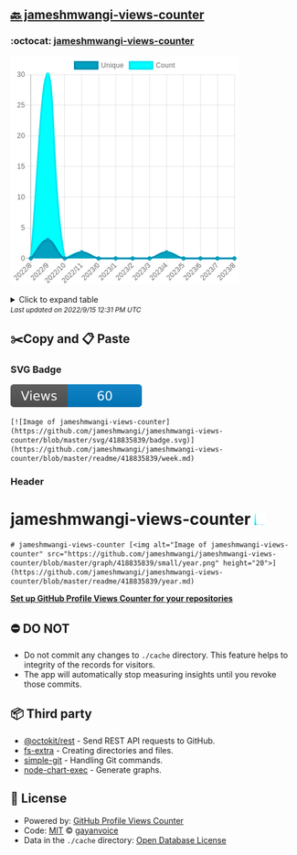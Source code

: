 ## [🔙 jameshmwangi-views-counter](https://github.com/jameshmwangi/jameshmwangi-views-counter)

### :octocat: [jameshmwangi-views-counter](https://github.com/jameshmwangi/jameshmwangi-views-counter)
![Image of jameshmwangi-views-counter](https://github.com/jameshmwangi/jameshmwangi-views-counter/blob/master/graph/418835839/large/year.png)

<details>
	<summary>Click to expand table</summary>
	<h2>:calendar: Year Page Views Table</h2>
<table>
	<tr>
		<th>
			Last Updated
		</th>
		<th>
			Unique
		</th>
		<th>
			Count
		</th>
	</tr>
	<tr>
		<td>
			<code>2022/9/1</code>
		</td>
		<td>
			<code>0</code>
		</td>
		<td>
			<code>0</code>
		</td>
	</tr>
	<tr>
		<td>
			<code>2022/8/1</code>
		</td>
		<td>
			<code>0</code>
		</td>
		<td>
			<code>0</code>
		</td>
	</tr>
	<tr>
		<td>
			<code>2022/7/1</code>
		</td>
		<td>
			<code>0</code>
		</td>
		<td>
			<code>0</code>
		</td>
	</tr>
	<tr>
		<td>
			<code>2022/6/1</code>
		</td>
		<td>
			<code>0</code>
		</td>
		<td>
			<code>0</code>
		</td>
	</tr>
	<tr>
		<td>
			<code>2022/5/1</code>
		</td>
		<td>
			<code>1</code>
		</td>
		<td>
			<code>1</code>
		</td>
	</tr>
	<tr>
		<td>
			<code>2022/4/1</code>
		</td>
		<td>
			<code>0</code>
		</td>
		<td>
			<code>0</code>
		</td>
	</tr>
	<tr>
		<td>
			<code>2022/3/1</code>
		</td>
		<td>
			<code>0</code>
		</td>
		<td>
			<code>0</code>
		</td>
	</tr>
	<tr>
		<td>
			<code>2022/2/1</code>
		</td>
		<td>
			<code>0</code>
		</td>
		<td>
			<code>0</code>
		</td>
	</tr>
	<tr>
		<td>
			<code>2022/1/1</code>
		</td>
		<td>
			<code>0</code>
		</td>
		<td>
			<code>0</code>
		</td>
	</tr>
	<tr>
		<td>
			<code>2021/12/1</code>
		</td>
		<td>
			<code>1</code>
		</td>
		<td>
			<code>1</code>
		</td>
	</tr>
	<tr>
		<td>
			<code>2021/11/1</code>
		</td>
		<td>
			<code>0</code>
		</td>
		<td>
			<code>0</code>
		</td>
	</tr>
	<tr>
		<td>
			<code>2021/10/1</code>
		</td>
		<td>
			<code>3</code>
		</td>
		<td>
			<code>30</code>
		</td>
	</tr>
	<tr>
		<td>
			<code>2021/9/1</code>
		</td>
		<td>
			<code>0</code>
		</td>
		<td>
			<code>0</code>
		</td>
	</tr>
</table>

</details>
<small><i>Last updated on 2022/9/15 12:31 PM UTC</i></small>

## ✂️Copy and 📋 Paste
### SVG Badge
[![Image of jameshmwangi-views-counter](https://github.com/jameshmwangi/jameshmwangi-views-counter/blob/master/svg/418835839/badge.svg)](https://github.com/jameshmwangi/jameshmwangi-views-counter/blob/master/readme/418835839/week.md)
```readme
[![Image of jameshmwangi-views-counter](https://github.com/jameshmwangi/jameshmwangi-views-counter/blob/master/svg/418835839/badge.svg)](https://github.com/jameshmwangi/jameshmwangi-views-counter/blob/master/readme/418835839/week.md)
```
### Header
# jameshmwangi-views-counter [<img alt="Image of jameshmwangi-views-counter" src="https://github.com/jameshmwangi/jameshmwangi-views-counter/blob/master/graph/418835839/small/year.png" height="20">](https://github.com/jameshmwangi/jameshmwangi-views-counter/blob/master/readme/418835839/year.md)
```readme
# jameshmwangi-views-counter [<img alt="Image of jameshmwangi-views-counter" src="https://github.com/jameshmwangi/jameshmwangi-views-counter/blob/master/graph/418835839/small/year.png" height="20">](https://github.com/jameshmwangi/jameshmwangi-views-counter/blob/master/readme/418835839/year.md)
```
[**Set up GitHub Profile Views Counter for your repositories**](https://github.com/gayanvoice/github-profile-views-counter)
## ⛔ DO NOT
- Do not commit any changes to `./cache` directory. This feature helps to integrity of the records for visitors.
- The app will automatically stop measuring insights until you revoke those commits.
## 📦 Third party

- [@octokit/rest](https://www.npmjs.com/package/@octokit/rest) - Send REST API requests to GitHub.
- [fs-extra](https://www.npmjs.com/package/fs-extra) - Creating directories and files.
- [simple-git](https://www.npmjs.com/package/simple-git) - Handling Git commands.
- [node-chart-exec](https://www.npmjs.com/package/node-chart-exec) - Generate graphs.
## 📄 License
- Powered by: [GitHub Profile Views Counter](https://github.com/gayanvoice/github-profile-views-counter)
- Code: [MIT](./LICENSE) © [gayanvoice](https://github.com/gayanvoice/github-profile-views-counter)
- Data in the `./cache` directory: [Open Database License](https://opendatacommons.org/licenses/odbl/1-0/)